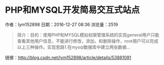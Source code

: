 # PHP和MYSQL开发简易交互式站点
作者：lym152898
日期：2016-12-27 08:36
浏览量：2519
> 简介：目的：使用PHP和MYSQL模拟权限管理系统的实现general用户只能查看其他用户信息，不能进行修改，添加，和删除操作，root用户可以完成以上三种操作。实现思路1.在mysql数据库中建立两张数据...

 链接：http://blog.csdn.net/lym152898/article/details/53881091
